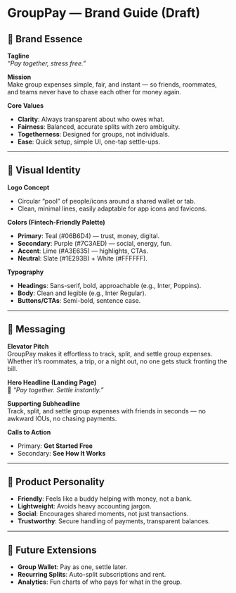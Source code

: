 # GroupPay — Brand Guide (Draft)

## 🌟 Brand Essence

**Tagline**  
_“Pay together, stress free.”_

**Mission**  
Make group expenses simple, fair, and instant — so friends, roommates, and teams never have to chase each other for money again.

**Core Values**

- **Clarity**: Always transparent about who owes what.
- **Fairness**: Balanced, accurate splits with zero ambiguity.
- **Togetherness**: Designed for groups, not individuals.
- **Ease**: Quick setup, simple UI, one-tap settle-ups.

---

## 🎨 Visual Identity

**Logo Concept**

- Circular “pool” of people/icons around a shared wallet or tab.
- Clean, minimal lines, easily adaptable for app icons and favicons.

**Colors (Fintech-Friendly Palette)**

- **Primary**: Teal (#06B6D4) — trust, money, digital.
- **Secondary**: Purple (#7C3AED) — social, energy, fun.
- **Accent**: Lime (#A3E635) — highlights, CTAs.
- **Neutral**: Slate (#1E293B) + White (#FFFFFF).

**Typography**

- **Headings**: Sans-serif, bold, approachable (e.g., Inter, Poppins).
- **Body**: Clean and legible (e.g., Inter Regular).
- **Buttons/CTAs**: Semi-bold, sentence case.

---

## 🔑 Messaging

**Elevator Pitch**  
GroupPay makes it effortless to track, split, and settle group expenses. Whether it’s roommates, a trip, or a night out, no one gets stuck fronting the bill.

**Hero Headline (Landing Page)**  
💸 _“Pay together. Settle instantly.”_

**Supporting Subheadline**  
Track, split, and settle group expenses with friends in seconds — no awkward IOUs, no chasing payments.

**Calls to Action**

- Primary: **Get Started Free**
- Secondary: **See How It Works**

---

## 📱 Product Personality

- **Friendly**: Feels like a buddy helping with money, not a bank.
- **Lightweight**: Avoids heavy accounting jargon.
- **Social**: Encourages shared moments, not just transactions.
- **Trustworthy**: Secure handling of payments, transparent balances.

---

## 🚀 Future Extensions

- **Group Wallet**: Pay as one, settle later.
- **Recurring Splits**: Auto-split subscriptions and rent.
- **Analytics**: Fun charts of who pays for what in the group.
